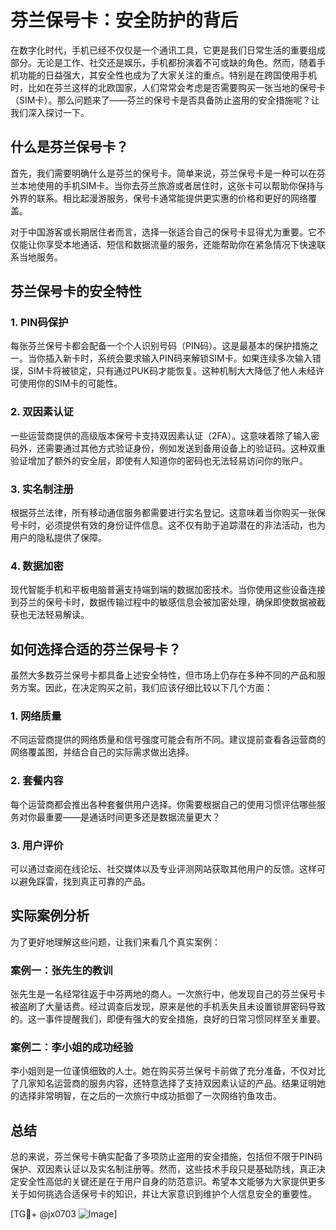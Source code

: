 # 芬兰保号卡：安全防护的背后

在数字化时代，手机已经不仅仅是一个通讯工具，它更是我们日常生活的重要组成部分。无论是工作、社交还是娱乐，手机都扮演着不可或缺的角色。然而，随着手机功能的日益强大，其安全性也成为了大家关注的重点。特别是在跨国使用手机时，比如在芬兰这样的北欧国家，人们常常会考虑是否需要购买一张当地的保号卡（SIM卡）。那么问题来了——芬兰的保号卡是否具备防止盗用的安全措施呢？让我们深入探讨一下。

## 什么是芬兰保号卡？

首先，我们需要明确什么是芬兰的保号卡。简单来说，芬兰保号卡是一种可以在芬兰本地使用的手机SIM卡。当你去芬兰旅游或者居住时，这张卡可以帮助你保持与外界的联系。相比起漫游服务，保号卡通常能提供更实惠的价格和更好的网络覆盖。

对于中国游客或长期居住者而言，选择一张适合自己的保号卡显得尤为重要。它不仅能让你享受本地通话、短信和数据流量的服务，还能帮助你在紧急情况下快速联系当地服务。

## 芬兰保号卡的安全特性

### 1. PIN码保护
每张芬兰保号卡都会配备一个个人识别号码（PIN码）。这是最基本的保护措施之一。当你插入新卡时，系统会要求输入PIN码来解锁SIM卡。如果连续多次输入错误，SIM卡将被锁定，只有通过PUK码才能恢复。这种机制大大降低了他人未经许可使用你的SIM卡的可能性。

### 2. 双因素认证
一些运营商提供的高级版本保号卡支持双因素认证（2FA）。这意味着除了输入密码外，还需要通过其他方式验证身份，例如发送到备用设备上的验证码。这种双重验证增加了额外的安全层，即使有人知道你的密码也无法轻易访问你的账户。

### 3. 实名制注册
根据芬兰法律，所有移动通信服务都需要进行实名登记。这意味着当你购买一张保号卡时，必须提供有效的身份证件信息。这不仅有助于追踪潜在的非法活动，也为用户的隐私提供了保障。

### 4. 数据加密
现代智能手机和平板电脑普遍支持端到端的数据加密技术。当你使用这些设备连接到芬兰的保号卡时，数据传输过程中的敏感信息会被加密处理，确保即使数据被截获也无法轻易解读。

## 如何选择合适的芬兰保号卡？

虽然大多数芬兰保号卡都具备上述安全特性，但市场上仍存在多种不同的产品和服务方案。因此，在决定购买之前，我们应该仔细比较以下几个方面：

### 1. 网络质量
不同运营商提供的网络质量和信号强度可能会有所不同。建议提前查看各运营商的网络覆盖图，并结合自己的实际需求做出选择。

### 2. 套餐内容
每个运营商都会推出各种套餐供用户选择。你需要根据自己的使用习惯评估哪些服务对你最重要——是通话时间更多还是数据流量更大？

### 3. 用户评价
可以通过查阅在线论坛、社交媒体以及专业评测网站获取其他用户的反馈。这样可以避免踩雷，找到真正可靠的产品。

## 实际案例分析

为了更好地理解这些问题，让我们来看几个真实案例：

### 案例一：张先生的教训
张先生是一名经常往返于中芬两地的商人。一次旅行中，他发现自己的芬兰保号卡被盗刷了大量话费。经过调查后发现，原来是他的手机丢失且未设置锁屏密码导致的。这一事件提醒我们，即便有强大的安全措施，良好的日常习惯同样至关重要。

### 案例二：李小姐的成功经验
李小姐则是一位谨慎细致的人士。她在购买芬兰保号卡前做了充分准备，不仅对比了几家知名运营商的服务内容，还特意选择了支持双因素认证的产品。结果证明她的选择非常明智，在之后的一次旅行中成功抵御了一次网络钓鱼攻击。

## 总结

总的来说，芬兰保号卡确实配备了多项防止盗用的安全措施，包括但不限于PIN码保护、双因素认证以及实名制注册等。然而，这些技术手段只是基础防线，真正决定安全性高低的关键还是在于用户自身的防范意识。希望本文能够为大家提供更多关于如何挑选合适保号卡的知识，并让大家意识到维护个人信息安全的重要性。

[TG💪+ @jx0703 ![Image](https://github.com/user-attachments/assets/dbca1d08-cadb-493c-b0ec-ad6f7a83f270)]